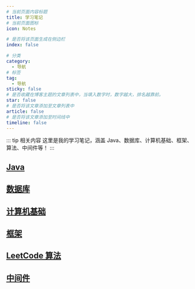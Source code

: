 ```yaml
---
# 当前页面内容标题
title: 学习笔记
# 当前页面图标
icon: Notes

# 是否将该页面生成在侧边栏
index: false

# 分类
category:
  - 导航
# 标签
tag:
  - 导航
sticky: false
# 是否收藏在博客主题的文章列表中，当填入数字时，数字越大，排名越靠前。
star: false   
# 是否将该文章添加至文章列表中
article: false
# 是否将该文章添加至时间线中
timeline: false
---
```


::: tip 相关内容
这里是我的学习笔记，涵盖 Java、数据库、计算机基础、框架、算法、中间件等！
:::

## [<FontIcon icon="java"/> Java](java/)

## [<FontIcon icon="database"/> 数据库](database/)

## [<FontIcon icon="computer"/> 计算机基础](cs/)

## [<FontIcon icon="framework"/> 框架](framework/)

## [<FontIcon icon="a-structure4-fill"/> LeetCode 算法](algo/)

## [<FontIcon icon="middleware"/> 中间件](middleware/)
